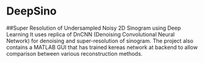 # DeepSino
##Super Resolution of Undersampled Noisy 2D Sinogram using Deep Learning
It uses replica of DnCNN (Denoising Convolutional Neural Network) for denoising and super-resolution of sinogram. The project also contains a MATLAB GUI that has trained kereas network at backend to allow comparison between various reconstruction methods.

